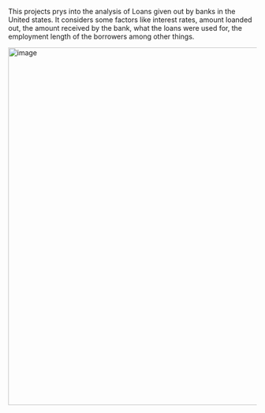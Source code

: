 This projects prys into the analysis of Loans given out by banks in the United states. It considers some factors like interest rates, amount loanded out, the amount received by the bank, what the loans were used for, the employment length of the borrowers among other things. 

<img width="726" alt="image" src="https://github.com/Pakabudu/Bank-Loan-Analysis/assets/56482660/fe493ad9-8cf9-4b43-8b3b-2b6d92fee302">
